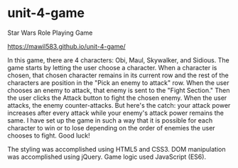 # unit-4-game
Star Wars Role Playing Game

https://mawil583.github.io/unit-4-game/

In this game, there are 4 characters: Obi, Maul, Skywalker, and Sidious. The game starts by letting the user choose a character. When a character is chosen, that chosen character remains in its current row and the rest of the characters are position in the "Pick an enemy to attack" row. When the user chooses an enemy to attack, that enemy is sent to the "Fight Section." Then the user clicks the Attack button to fight the chosen enemy. When the user attacks, the enemy counter-attacks. But here's the catch: your attack power increases after every attack while your enemy's attack power remains the same. I have set up the game in such a way that it is possible for each character to win or to lose depending on the order of enemies the user chooses to fight. Good luck! 

The styling was accomplished using HTML5 and CSS3. DOM manipulation was accomplished using jQuery. Game logic used JavaScript (ES6). 
